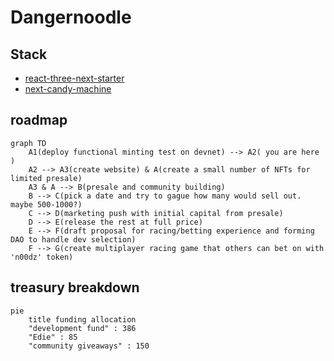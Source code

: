 # Dangernoodle

## Stack

* [react-three-next-starter](https://github.com/pmndrs/react-three-next)
* [next-candy-machine](https://github.com/maxwellfortney/next-candy-machine)

## roadmap

```mermaid
graph TD
    A1(deploy functional minting test on devnet) --> A2( you are here )
    A2 --> A3(create website) & A(create a small number of NFTs for limited presale)
    A3 & A --> B(presale and community building)
    B --> C(pick a date and try to gague how many would sell out. maybe 500-1000?)
    C --> D(marketing push with initial capital from presale)
    D --> E(release the rest at full price)
    E --> F(draft proposal for racing/betting experience and forming DAO to handle dev selection)
    F --> G(create multiplayer racing game that others can bet on with 'n00dz' token)
```

## treasury breakdown

```mermaid
pie
    title funding allocation
    "development fund" : 386
    "Edie" : 85
    "community giveaways" : 150 
```
